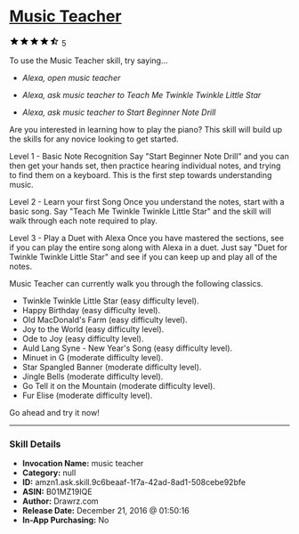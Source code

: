 # [Music Teacher](http://alexa.amazon.com/#skills/amzn1.ask.skill.9c6beaaf-1f7a-42ad-8ad1-508cebe92bfe)
![4.2 stars](../../images/ic_star_black_18dp_1x.png)![4.2 stars](../../images/ic_star_black_18dp_1x.png)![4.2 stars](../../images/ic_star_black_18dp_1x.png)![4.2 stars](../../images/ic_star_black_18dp_1x.png)![4.2 stars](../../images/ic_star_half_black_18dp_1x.png) 5

To use the Music Teacher skill, try saying...

* *Alexa, open music teacher*

* *Alexa, ask music teacher to Teach Me Twinkle Twinkle Little Star*

* *Alexa, ask music teacher to Start Beginner Note Drill*

Are you interested in learning how to play the piano? This skill will build up the skills for any novice looking to get started.

Level 1 - Basic Note Recognition
Say "Start Beginner Note Drill" and you can then get your hands set, then practice hearing individual notes, and trying to find them on a keyboard.  This is the first step towards understanding music.

Level 2 - Learn your first Song
Once you understand the notes, start with a basic song. Say "Teach Me Twinkle Twinkle Little Star" and the skill will walk through each note required to play.

Level 3 - Play a Duet with Alexa
Once you have mastered the sections, see if you can play the entire song along with Alexa in a duet. Just say "Duet for Twinkle Twinkle Little Star" and see if you can keep up and play all of the notes.

Music Teacher can currently walk you through the following classics.
- Twinkle Twinkle Little Star (easy difficulty level).
- Happy Birthday (easy difficulty level).
- Old MacDonald's Farm (easy difficulty level).
- Joy to the World (easy difficulty level).
- Ode to Joy (easy difficulty level).
- Auld Lang Syne - New Year's Song (easy difficulty level).
- Minuet in G (moderate difficulty level).
- Star Spangled Banner (moderate difficulty level).
- Jingle Bells (moderate difficulty level).
- Go Tell it on the Mountain (moderate difficulty level).
- Fur Elise (moderate difficulty level).

Go ahead and try it now!

***

### Skill Details

* **Invocation Name:** music teacher
* **Category:** null
* **ID:** amzn1.ask.skill.9c6beaaf-1f7a-42ad-8ad1-508cebe92bfe
* **ASIN:** B01MZ19IQE
* **Author:** Drawrz.com
* **Release Date:** December 21, 2016 @ 01:50:16
* **In-App Purchasing:** No
